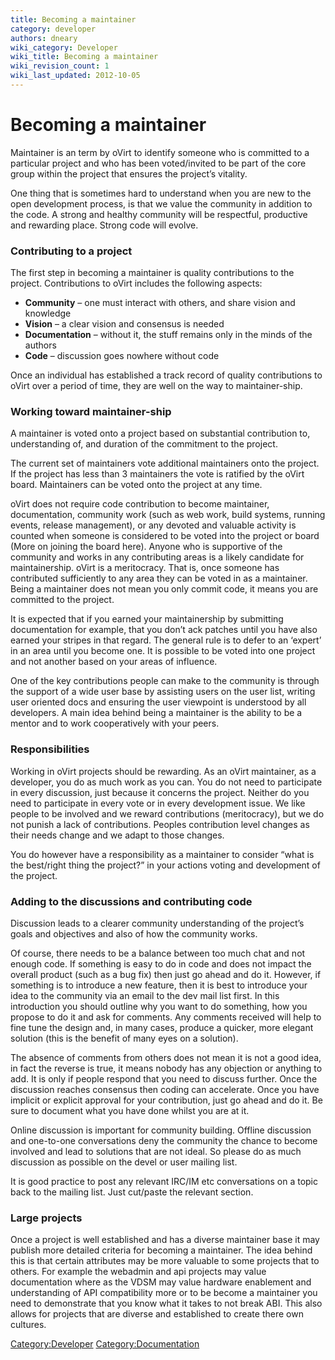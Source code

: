 ```yaml
---
title: Becoming a maintainer
category: developer
authors: dneary
wiki_category: Developer
wiki_title: Becoming a maintainer
wiki_revision_count: 1
wiki_last_updated: 2012-10-05
---
```


# Becoming a maintainer

Maintainer is an term by oVirt to identify someone who is committed to a particular project and who has been voted/invited to be part of the core group within the project that ensures the project’s vitality.

One thing that is sometimes hard to understand when you are new to the open development process, is that we value the community in addition to the code. A strong and healthy community will be respectful, productive and rewarding place. Strong code will evolve.

### Contributing to a project

The first step in becoming a maintainer is quality contributions to the project. Contributions to oVirt includes the following aspects:

*   **Community** – one must interact with others, and share vision and knowledge
*   **Vision** – a clear vision and consensus is needed
*   **Documentation** – without it, the stuff remains only in the minds of the authors
*   **Code** – discussion goes nowhere without code

Once an individual has established a track record of quality contributions to oVirt over a period of time, they are well on the way to maintainer-ship.

### Working toward maintainer-ship

A maintainer is voted onto a project based on substantial contribution to, understanding of, and duration of the commitment to the project.

The current set of maintainers vote additional maintainers onto the project. If the project has less than 3 maintainers the vote is ratified by the oVirt board. Maintainers can be voted onto the project at any time.

oVirt does not require code contribution to become maintainer, documentation, community work (such as web work, build systems, running events, release management), or any devoted and valuable activity is counted when someone is considered to be voted into the project or board (More on joining the board here). Anyone who is supportive of the community and works in any contributing areas is a likely candidate for maintainership. oVirt is a meritocracy. That is, once someone has contributed sufficiently to any area they can be voted in as a maintainer. Being a maintainer does not mean you only commit code, it means you are committed to the project.

It is expected that if you earned your maintainership by submitting documentation for example, that you don’t ack patches until you have also earned your stripes in that regard. The general rule is to defer to an ‘expert’ in an area until you become one. It is possible to be voted into one project and not another based on your areas of influence.

One of the key contributions people can make to the community is through the support of a wide user base by assisting users on the user list, writing user oriented docs and ensuring the user viewpoint is understood by all developers. A main idea behind being a maintainer is the ability to be a mentor and to work cooperatively with your peers.

### Responsibilities

Working in oVirt projects should be rewarding. As an oVirt maintainer, as a developer, you do as much work as you can. You do not need to participate in every discussion, just because it concerns the project. Neither do you need to participate in every vote or in every development issue. We like people to be involved and we reward contributions (meritocracy), but we do not punish a lack of contributions. Peoples contribution level changes as their needs change and we adapt to those changes.

You do however have a responsibility as a maintainer to consider “what is the best/right thing the project?” in your actions voting and development of the project.

### Adding to the discussions and contributing code

Discussion leads to a clearer community understanding of the project’s goals and objectives and also of how the community works.

Of course, there needs to be a balance between too much chat and not enough code. If something is easy to do in code and does not impact the overall product (such as a bug fix) then just go ahead and do it. However, if something is to introduce a new feature, then it is best to introduce your idea to the community via an email to the dev mail list first. In this introduction you should outline why you want to do something, how you propose to do it and ask for comments. Any comments received will help to fine tune the design and, in many cases, produce a quicker, more elegant solution (this is the benefit of many eyes on a solution).

The absence of comments from others does not mean it is not a good idea, in fact the reverse is true, it means nobody has any objection or anything to add. It is only if people respond that you need to discuss further. Once the discussion reaches consensus then coding can accelerate. Once you have implicit or explicit approval for your contribution, just go ahead and do it. Be sure to document what you have done whilst you are at it.

Online discussion is important for community building. Offline discussion and one-to-one conversations deny the community the chance to become involved and lead to solutions that are not ideal. So please do as much discussion as possible on the devel or user mailing list.

It is good practice to post any relevant IRC/IM etc conversations on a topic back to the mailing list. Just cut/paste the relevant section.

### Large projects

Once a project is well established and has a diverse maintainer base it may publish more detailed criteria for becoming a maintainer. The idea behind this is that certain attributes may be more valuable to some projects that to others. For example the webadmin and api projects may value documentation where as the VDSM may value hardware enablement and understanding of API compatibility more or to be become a maintainer you need to demonstrate that you know what it takes to not break ABI. This also allows for projects that are diverse and established to create there own cultures.

<Category:Developer> <Category:Documentation>
